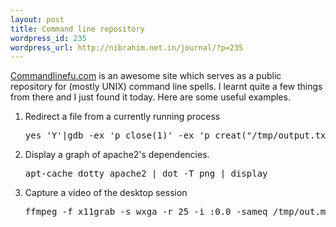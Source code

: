 ```yaml
--- 
layout: post
title: Command line repository
wordpress_id: 235
wordpress_url: http://nibrahim.net.in/journal/?p=235
---
```

<a href="http://www.commandlinefu.com/">Commandlinefu.com</a> is an awesome site which serves as a public repository for (mostly UNIX) command line spells. I learnt quite a few things from there and I just found it today. Here are some useful examples. 
<ol>
<li>Redirect a file from a currently running process
<pre>yes 'Y'|gdb -ex 'p close(1)' -ex 'p creat("/tmp/output.txt",0600)' -ex 'q' -p pid</pre>
</li>
<li>Display a graph of apache2's dependencies. 
<pre>apt-cache dotty apache2 | dot -T png | display</pre>
</li>
<li>Capture a video of the desktop session
<pre>
ffmpeg -f x11grab -s wxga -r 25 -i :0.0 -sameq /tmp/out.mpg</pre>
</li>
</ol>

